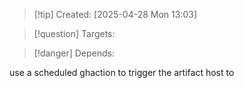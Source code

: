 
>[!tip] Created: [2025-04-28 Mon 13:03]

>[!question] Targets: 

>[!danger] Depends: 

use a scheduled ghaction to trigger the artifact host to 

